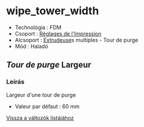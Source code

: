 # wipe\_tower\_width

* Technológia : FDM
* Csoport : [Réglages de l'Impression](../print_settings/print_settings.md)
* Alcsoport : [Extrudeuse](../printer_settings/printer_settings.md#extrudeuse)s multiples - Tour de purge
* Mód : Haladó

## _Tour de purge_ Largeur

### Leírás

Largeur d'une tour de purge

* Valeur par défaut : 60 mm

[Vissza a változók listájához](variable_list.md)

